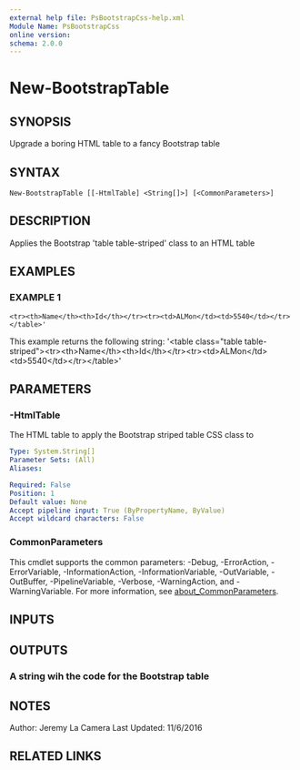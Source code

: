 ```yaml
---
external help file: PsBootstrapCss-help.xml
Module Name: PsBootstrapCss
online version:
schema: 2.0.0
---
```


# New-BootstrapTable

## SYNOPSIS
Upgrade a boring HTML table to a fancy Bootstrap table

## SYNTAX

```
New-BootstrapTable [[-HtmlTable] <String[]>] [<CommonParameters>]
```

## DESCRIPTION
Applies the Bootstrap 'table table-striped' class to an HTML table

## EXAMPLES

### EXAMPLE 1
```
<tr><th>Name</th><th>Id</th></tr><tr><td>ALMon</td><td>5540</td></tr></table>'
```

This example returns the following string:
'\<table class="table table-striped"\>\<tr\>\<th\>Name\</th\>\<th\>Id\</th\>\</tr\>\<tr\>\<td\>ALMon\</td\>\<td\>5540\</td\>\</tr\>\</table\>'

## PARAMETERS

### -HtmlTable
The HTML table to apply the Bootstrap striped table CSS class to

```yaml
Type: System.String[]
Parameter Sets: (All)
Aliases:

Required: False
Position: 1
Default value: None
Accept pipeline input: True (ByPropertyName, ByValue)
Accept wildcard characters: False
```

### CommonParameters
This cmdlet supports the common parameters: -Debug, -ErrorAction, -ErrorVariable, -InformationAction, -InformationVariable, -OutVariable, -OutBuffer, -PipelineVariable, -Verbose, -WarningAction, and -WarningVariable. For more information, see [about_CommonParameters](http://go.microsoft.com/fwlink/?LinkID=113216).

## INPUTS

## OUTPUTS

### A string wih the code for the Bootstrap table
## NOTES
Author: Jeremy La Camera
Last Updated: 11/6/2016

## RELATED LINKS
